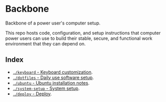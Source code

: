 # Backbone

Backbone of a power user's computer setup.

This repo hosts code, configuration, and setup instructions that computer power users can use to build their stable, secure, and functional work environment that they can depend on.

## Index

- [`./keyboard` - Keyboard customization](./keyboard/README.md).
- [`./dotfiles` - Daily use software setup](./dotfiles/README.md).
- [`./ubuntu` - Ubuntu installation notes](./ubuntu/README.md).
- [`./system-setup` - System setup](./system-setup/README.md).
- [`./deploy` - Deploy](./deploy/README.md).

